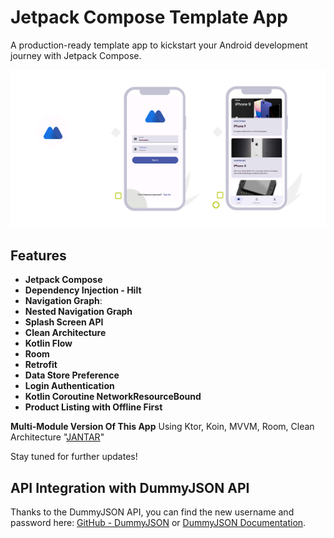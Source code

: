 # Jetpack Compose Template App

A production-ready template app to kickstart your Android development journey with Jetpack Compose.

![App Preview](firefly.png)

## Features

- **Jetpack Compose**
- **Dependency Injection - Hilt**
- **Navigation Graph**: 
- **Nested Navigation Graph**
- **Splash Screen API**
- **Clean Architecture**
- **Kotlin Flow**
- **Room**
- **Retrofit**
- **Data Store Preference**
- **Login Authentication**
- **Kotlin Coroutine NetworkResourceBound**
- **Product Listing with Offline First**


**Multi-Module Version Of This App**
Using Ktor, Koin, MVVM, Room, Clean Architecture "[JANTAR](https://github.com/iamnaran/jantar)"

Stay tuned for further updates!

## API Integration with DummyJSON API

Thanks to the DummyJSON API, you can find the new username and password here: [GitHub - DummyJSON](https://github.com/Ovi/DummyJSON) or [DummyJSON Documentation](https://dummyjson.com/docs/auth).


